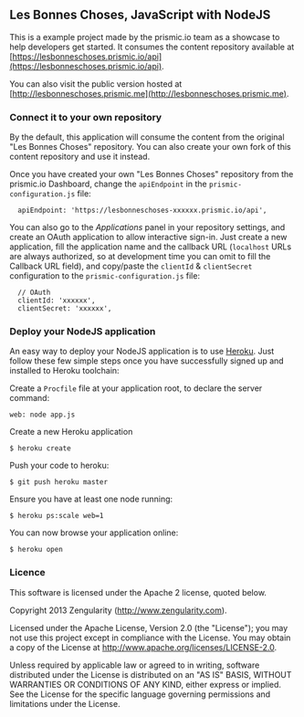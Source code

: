 ## Les Bonnes Choses, JavaScript with NodeJS

This is a example project made by the prismic.io team as a showcase to help developers get started. It consumes the content repository available at [https://lesbonneschoses.prismic.io/api](https://lesbonneschoses.prismic.io/api).

You can also visit the public version hosted at [http://lesbonneschoses.prismic.me](http://lesbonneschoses.prismic.me).

### Connect it to your own repository

By the default, this application will consume the content from the original "Les Bonnes Choses" repository. You can also create your own fork of this content repository and use it instead.

Once you have created your own "Les Bonnes Choses" repository from the prismic.io Dashboard, change the `apiEndpoint` in the `prismic-configuration.js` file:

```
  apiEndpoint: 'https://lesbonneschoses-xxxxxx.prismic.io/api',
```

You can also go to the _Applications_ panel in your repository settings, and create an OAuth application to allow interactive sign-in. Just create a new application, fill the application name and the callback URL (`localhost` URLs are always authorized, so at development time you can omit to fill the Callback URL field), and copy/paste the `clientId` & `clientSecret` configuration to the `prismic-configuration.js` file:

```
  // OAuth
  clientId: 'xxxxxx',
  clientSecret: 'xxxxxx',
```

### Deploy your NodeJS application

An easy way to deploy your NodeJS application is to use [Heroku](http://www.heroku.com). Just follow these few simple steps once you have successfully signed up and installed to Heroku toolchain:

Create a `Procfile` file at your application root, to declare the server command:

```
web: node app.js
```

Create a new Heroku application

```
$ heroku create
```

Push your code to heroku:

```
$ git push heroku master
```

Ensure you have at least one node running:

```
$ heroku ps:scale web=1
```

You can now browse your application online:

```
$ heroku open
```

### Licence

This software is licensed under the Apache 2 license, quoted below.

Copyright 2013 Zengularity (http://www.zengularity.com).

Licensed under the Apache License, Version 2.0 (the "License"); you may not use this project except in compliance with the License. You may obtain a copy of the License at http://www.apache.org/licenses/LICENSE-2.0.

Unless required by applicable law or agreed to in writing, software distributed under the License is distributed on an "AS IS" BASIS, WITHOUT WARRANTIES OR CONDITIONS OF ANY KIND, either express or implied. See the License for the specific language governing permissions and limitations under the License.
